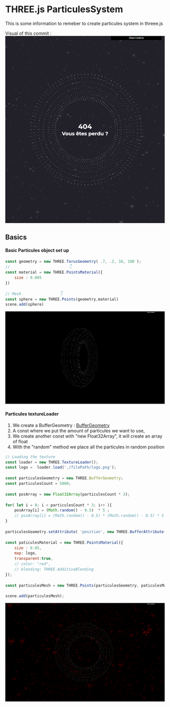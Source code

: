 
# THREE.js ParticulesSystem

This is some information to remeber to create particules system in threee.js

Visual of this commit :
![ParticulesSystem 1 ](./static/_doc/particulesSystem1.png)

## Basics

#### Basic Particules object set up 
```js
const geometry = new THREE.TorusGeometry( .7, .2, 16, 100 );
//                          👇
const material = new THREE.PointsMaterial({
    size : 0.005
})

// Mesh                 👇
const sphere = new THREE.Points(geometry,material)
scene.add(sphere)
```
![ParticulesMesh.png](./static/_doc/particulesMesh.png)

#### Particules textureLoader

 1. We create a BufferGeometry : [BufferGeometry](https://threejs.org/docs/#api/en/core/BufferGeometry)  
 2. A const where we put the amount of particules we want to use, 
 3. We create another const  with "new Float32Array", it will create an array of float
 4. With the "random" method we place all the particules in random position 
```js
// Loading the texture
const loader = new THREE.TextureLoader();
const logo =  loader.load('./filePath/logo.png');

const particulesGeometry = new THREE.BufferGeometry;
const particulesCount = 5000;

const posArray = new Float32Array(particulesCount * 3);

for( let i = 0; i < particulesCount * 3; i++ ){
    posArray[i] = (Math.random() - 0.5)  * 5 ;
    // posArray[i] = (Math.random() - 0.5) * (Math.random() - 0.5) * 5 ;
}

particulesGeometry.setAttribute( 'position', new THREE.BufferAttribute(posArray, 3));

const paticulesMaterial = new THREE.PointsMaterial({
    size : 0.05,
    map: logo,
    transparent:true,
    // color: "red",
    // blending: THREE.AdditiveBlending
});

const particulesMesh = new THREE.Points(particulesGeometry, paticulesMaterial);

scene.add(particulesMesh);
```

![particulesLoadingTexture.png](./static/_doc/particulesLoadingTexture.png)
